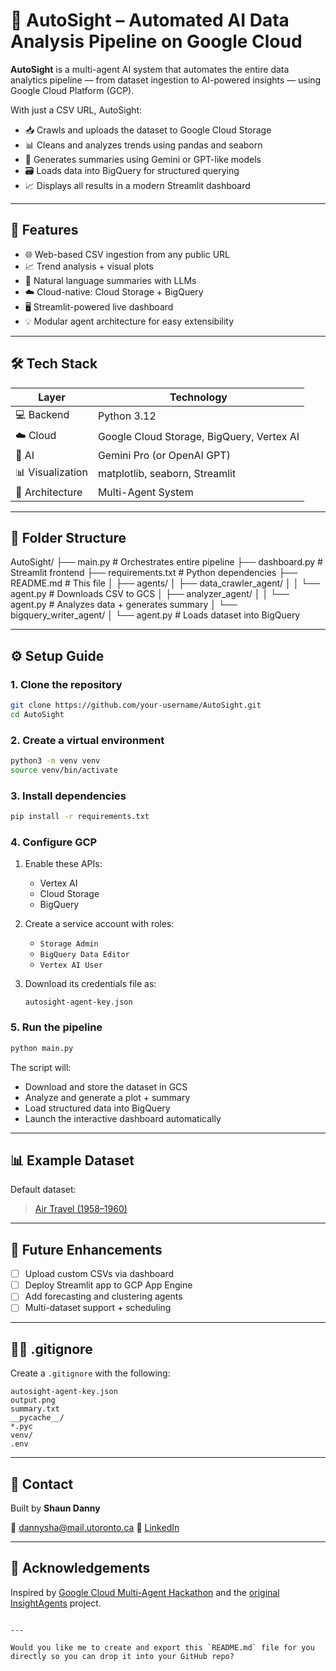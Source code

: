 # 🤖 AutoSight – Automated AI Data Analysis Pipeline on Google Cloud

**AutoSight** is a multi-agent AI system that automates the entire data analytics pipeline — from dataset ingestion to AI-powered insights — using Google Cloud Platform (GCP).

With just a CSV URL, AutoSight:
- 📥 Crawls and uploads the dataset to Google Cloud Storage
- 📊 Cleans and analyzes trends using pandas and seaborn
- 🧠 Generates summaries using Gemini or GPT-like models
- 🗃️ Loads data into BigQuery for structured querying
- 📈 Displays all results in a modern Streamlit dashboard

---

## 🚀 Features

- 🌐 Web-based CSV ingestion from any public URL  
- 📈 Trend analysis + visual plots  
- 🤖 Natural language summaries with LLMs  
- ☁️ Cloud-native: Cloud Storage + BigQuery  
- 🖥️ Streamlit-powered live dashboard  
- 💡 Modular agent architecture for easy extensibility  

---

## 🛠️ Tech Stack

| Layer         | Technology                      |
|---------------|----------------------------------|
| 💻 Backend     | Python 3.12                      |
| ☁️ Cloud       | Google Cloud Storage, BigQuery, Vertex AI |
| 🤖 AI          | Gemini Pro (or OpenAI GPT)       |
| 📊 Visualization | matplotlib, seaborn, Streamlit  |
| 🧱 Architecture | Multi-Agent System               |

---

## 📁 Folder Structure


AutoSight/
├── main.py                      # Orchestrates entire pipeline
├── dashboard.py                 # Streamlit frontend
├── requirements.txt             # Python dependencies
├── README.md                    # This file
│
├── agents/
│   ├── data\_crawler\_agent/
│   │   └── agent.py             # Downloads CSV to GCS
│   ├── analyzer\_agent/
│   │   └── agent.py             # Analyzes data + generates summary
│   └── bigquery\_writer\_agent/
│       └── agent.py             # Loads dataset into BigQuery



---

## ⚙️ Setup Guide

### 1. Clone the repository

```bash
git clone https://github.com/your-username/AutoSight.git
cd AutoSight
````

### 2. Create a virtual environment

```bash
python3 -m venv venv
source venv/bin/activate
```

### 3. Install dependencies

```bash
pip install -r requirements.txt
```

### 4. Configure GCP

1. Enable these APIs:

   * Vertex AI
   * Cloud Storage
   * BigQuery
2. Create a service account with roles:

   * `Storage Admin`
   * `BigQuery Data Editor`
   * `Vertex AI User`
3. Download its credentials file as:

   ```
   autosight-agent-key.json
   ```

### 5. Run the pipeline

```bash
python main.py
```

The script will:

* Download and store the dataset in GCS
* Analyze and generate a plot + summary
* Load structured data into BigQuery
* Launch the interactive dashboard automatically

---

## 📊 Example Dataset

Default dataset:

> [Air Travel (1958–1960)](https://people.sc.fsu.edu/~jburkardt/data/csv/airtravel.csv)

---

## 🧠 Future Enhancements

* [ ] Upload custom CSVs via dashboard
* [ ] Deploy Streamlit app to GCP App Engine
* [ ] Add forecasting and clustering agents
* [ ] Multi-dataset support + scheduling

---

## 🙅‍♂️ .gitignore

Create a `.gitignore` with the following:

```
autosight-agent-key.json
output.png
summary.txt
__pycache__/
*.pyc
venv/
.env
```

---

## 💬 Contact

Built by **Shaun Danny**

📧 [dannysha@mail.utoronto.ca](mailto:dannysha@mail.utoronto.ca)
💼 [LinkedIn](https://www.linkedin.com/in/shaun-danny)

---

## 🏁 Acknowledgements

Inspired by [Google Cloud Multi-Agent Hackathon](https://googlecloudmultiagents.devpost.com) and the [original InsightAgents](https://github.com/Soulfullmens/insightagents) project.

```

---

Would you like me to create and export this `README.md` file for you directly so you can drop it into your GitHub repo?
```
